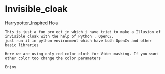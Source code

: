 # Invisible_cloak
Harrypotter_Inspired
Hola 

    This is just a fun project in which i have tried to make a Illusion of invisible cloak with the help of Python , OpenCv.
    just run it in python environment which have both OpenCv and other basic libraries
    
    Here we are using only red color cloth for Video masking. If you want other color too change the color parameters
    
    Enjoy
